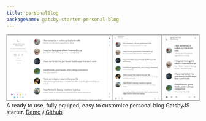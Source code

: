 ```yaml
---
title: personalBlog
packageName: gatsby-starter-personal-blog
---
```


![gatsby-starter-personal-blog screens](./gatsby-starter-personal-blog-screens.png)
A ready to use, fully equiped, easy to customize personal blog GatsbyJS starter.
[Demo](https://gatsby-starter-personal-blog.greglobinski.com/) / [Github](https://github.com/greglobinski/gatsby-starter-personal-blog)
